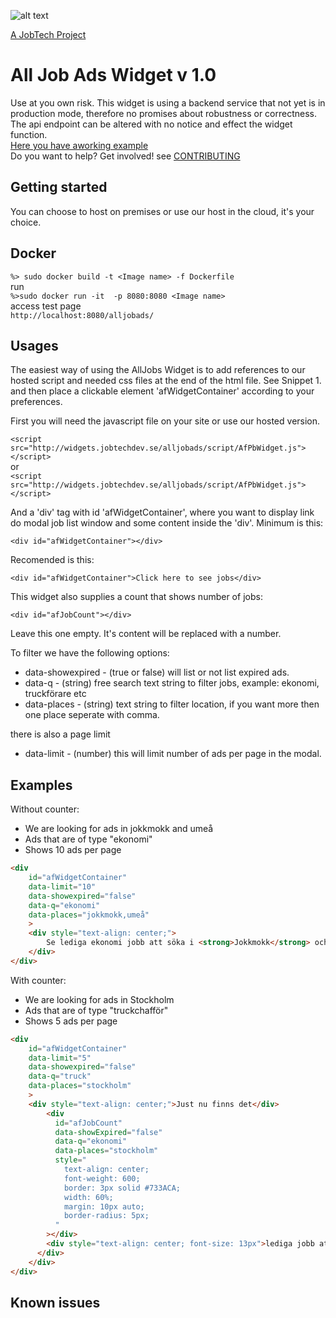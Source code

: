 ![alt text][logo]

[logo]: https://github.com/MagnumOpuses/project-meta/blob/master/img/jobtechdev_black.png "JobTech dev logo"
[A JobTech Project]( https://www.jobtechdev.se)

# All Job Ads Widget v 1.0
Use at you own risk.
This widget is using a backend service that not yet is in production mode, therefore no promises about robustness or correctness.
The api endpoint can be altered with no notice and effect the widget function.<BR>
[Here you have aworking example]( https://widgets.jobtechdev.se/alljobads/)<BR>
Do you want to help? Get involved!
see [CONTRIBUTING]( https://github.com/MagnumOpuses/allJobAdsWidget/blob/master/CONTRIBUTING.md)


## Getting started
You can choose to host on premises or use our host in the cloud, it's your choice.<br>

## Docker
`%> sudo docker build -t <Image name> -f Dockerfile`
<br> run
<br> `%>sudo docker run -it  -p 8080:8080 <Image name>`
<br> access test page
<br> `http://localhost:8080/alljobads/`


Usages
------
The easiest way of using the AllJobs Widget is to add references to our hosted script and needed css files at the end of the html file. See Snippet 1.
and then place a clickable element 'afWidgetContainer' according to your preferences. 

First you will need the javascript file on your site or use our hosted version.

`<script src="http://widgets.jobtechdev.se/alljobads/script/AfPbWidget.js"></script>`
<br> or <br>
`<script src="http://widgets.jobtechdev.se/alljobads/script/AfPbWidget.js"></script>`

And a 'div' tag with id 'afWidgetContainer', where you want to display link do modal job list window and some content inside the 'div'.
Minimum is this:

`<div id="afWidgetContainer"></div>`

Recomended is this: 

`<div id="afWidgetContainer">Click here to see jobs</div>`

This widget also supplies a count that shows number of jobs:

`<div id="afJobCount"></div>`

Leave this one empty. It's content will be replaced with a number. 


To filter we have the following options: 

* data-showexpired - (true or false) will list or not list expired ads. 
* data-q           - (string) free search text string to filter jobs, example: ekonomi, truckförare etc 
* data-places      - (string) text string to filter location, if you want more then one place seperate with comma. 

there is also a page limit 

* data-limit       - (number) this will limit number of ads per page in the modal.



Examples
--------

Without counter:
* We are looking for ads in jokkmokk and umeå
* Ads that are of type "ekonomi"
* Shows 10 ads per page

```html
<div
    id="afWidgetContainer"
    data-limit="10"
    data-showexpired="false"
    data-q="ekonomi"
    data-places="jokkmokk,umeå"
    >
    <div style="text-align: center;">
        Se lediga ekonomi jobb att söka i <strong>Jokkmokk</strong> och <strong>Umeå</strong>
    </div>
</div>
```


With counter:
* We are looking for ads in Stockholm
* Ads that are of type "truckchafför"
* Shows 5 ads per page

```html
<div
    id="afWidgetContainer"
    data-limit="5"
    data-showexpired="false"
    data-q="truck"
    data-places="stockholm"
    >
    <div style="text-align: center;">Just nu finns det</div>
        <div
          id="afJobCount"
          data-showExpired="false"
          data-q="ekonomi"
          data-places="stockholm"
          style="    
            text-align: center;
            font-weight: 600;
            border: 3px solid #733ACA;
            width: 60%;
            margin: 10px auto;
            border-radius: 5px; 
          "
        ></div>
        <div style="text-align: center; font-size: 13px">lediga jobb att söka i <strong>Stockholm</strong></div>
      </div>
    </div>
</div>
```


Known issues
------------

